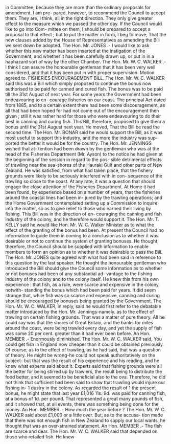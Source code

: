 in Committee, because they are more than the ordinary proposals for amendment. I am pre- pared, however, to recommend the Council to accept them. They are, I think, all in the right direction. They only give greater effect to the measure which we passed the other day. If the Council would like to go into Com- mittee on them, I should be prepared to accept a proposal to that effect ; but to put the matter in form, I beg to move, That the new clauses added by the House of Representatives as amending the Bili we sent down be adopted. The Hon. Mr. JONES .- I would like to ask whether this new matter has been inserted at the instigation of the Government, and whether it has been carefully drawn up, or put in in a haphazard sort of way by the other Chamber. The Hon. Mr. W. C. WALKER .- I think I can assure the honourable gentleman that it has been very well considered, and that it has been put in with proper supervision. Motion agreed to. FISHERIES ENCOURAGEMENT BILL. The Hon. Mr. W. C. WALKER said this was a Bill which simply proposed to continue the bonus now authorised to be paid for canned and cured fish. The bonus was to be paid till the 31st August of next year. For some years the Government had been endeavouring to en- courage fisheries on our coast. The principal Act dated from 1885, and to a certain extent there had been some discouragement, as all that had been hoped for had not come out of the encouragement then given ; still it was rather hard for those who were endeavouring to do their best in canning and curing fish. This Bill, therefore, proposed to give them a bonus until the 31st August next year. He moved, That the Bill be read the second time. The Hon. Mr. BONAR said he would support the Bill, as it was most useful to support this industry, and the more the industry was sup- ported the better it would be for the country. The Hon. Mr. JENNINGS wished that at- tention had been drawn by the gentleman who was at the head of the Fisheries Department (Mr. Ayson) to the notice he had given at the beginning of the session in regard to the pos- sible detrimental effects of trawling near the sea-shores of the Hauraki Gulf and other parts of New Zealand. He was satisfied, from what had taken place, that the fishery grounds were likely to be seriously interfered with in con- sequence of the trawling so close to the coast. At any rate, it was a question that should engage the close attention of the Fisheries Department. At Home it had been found, by experience based on a number of years, that the fisheries around the coastal lines had been in- jured by the trawling operations; and the Home Government contemplated setting up a Commission to inquire into the matter, so as to give relief to those who earned their living by fishing. This Bill was in the direction of en- couraging the canning and fish industry of the colony, and he therefore would support it. The Hon. Mr. T. KELLY said he would like Hon. Mr. W. C. Walker Minister as to what the effect of the granting of the bonus had been. At present the Council had no information to guide them in coming to a conclusion as to whether it was desirable or not to continue the system of granting bonuses. He thought, therefore, the Council should be supplied with information to enable members <!-- PageHeader="1" --> to form an opinion as to whether it was desirable to pass the Bill. The Hon. Mr. JONES quite agreed with what had been said in reference to this question by the last speaker. He thought the honourable gentleman who introduced the Bill should give the Council some information as to whether or not bonuses had been of any substantial ad- vantage to the fishing industry of the colony and to the colony itself. He knew this from his own experience : that fish, as a rule, were scarce and expensive in the colony, notwith- standing the bonus which had been paid for years. It did seem strange that, while fish was so scarce and expensive, canning and curing should be encouraged by bonuses being granted by the Government. The Hon. Mr. W. C. WALKER, in reply, said he would first refer to the debatable matter introduced by the Hon. Mr. Jennings-namely. as to the effect of trawling on certain fishing grounds. That was a matter of pure theory. All he could say was that the shores of Great Britain, and the banks for miles around the coast, were being trawled every day, and yet the supply of fish was some 20 per cent. greater than it had ever been before. An Hon. MEMBER .- Enormously diminished. The Hon. Mr. W. C. WALKER said, You could get fish in England now cheaper than it could be obtained previously. Of course, as to the effect of trawling, as he had said, that was a question of theory. He might be wrong-he could not speak authoritatively on the subject- but that was the result of his experience and his reading, and he knew what experts said about it. Experts said that fishing grounds were all the better for being stirred up by trawlers, the result <!-- PageHeader="!" --> being to distribute the food better, and it seemed to be beneficial also to the ova. Therefore, he did not think that sufficient had been said to show that trawling would injure our fishing in- 1 dustry in the colony. As regarded the result of 1 the present bonus, he might state that last year £1,016 11s. 9d. was paid for canning fish, at a bonus of 1d. per pound. That represented a great many pounds of fish, and it showed that, at all events, there was something being done for the money. An Hon. MEMBER. - How much the year before ? The Hon. Mr. W. C. WALKER said about £1,000 or a little over. But, as to the accusa- tion made that there was not enough fish in New Zealand to supply our local wants, he thought that was an over-strained statement. An Hon. MEMBER .- The fish are scarce and dear. The Hon. Mr. W. C. WALKER said that depended on those who retailed fish. He knew 